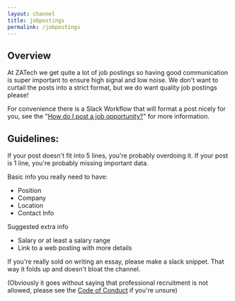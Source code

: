 ```yaml
---
layout: channel
title: jobpostings
permalink: /jobpostings
---
```


## Overview

At ZATech we get quite a lot of job postings so having good communication is super important to ensure high signal and low noise. We don't want to curtail the posts into a strict format, but we do want quality job postings please!

For convenience there is a Slack Workflow that will format a post nicely for you, see the "[How do I post a job opportunity?](/faqs/howtojobpost)" for more information.

## Guidelines:

If your post doesn't fit into 5 lines, you're probably overdoing it. If your post is 1 line, you're probably missing important data.

Basic info you really need to have:
* Position
* Company
* Location
* Contact Info

Suggested extra info
* Salary or at least a salary range
* Link to a web posting with more details

If you're really sold on writing an essay, please make a slack snippet.
That way it folds up and doesn't bloat the channel.

(Obviously it goes without saying that professional recruitment is not allowed, please see the [Code of Conduct](https://github.com/zatech/code-of-conduct) if you're unsure)
